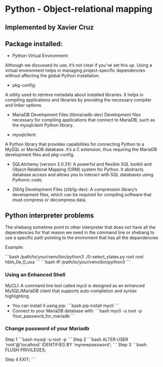 # Python - Object-relational mapping

## Implemented by Xavier Cruz

## Package installed:

- Python Virtual Environment:

Although we discussed its use, it’s not clear if you've set this up. Using a virtual environment helps in managing project-specific dependencies without affecting the global Python installation.

- pkg-config:

A utility used to retrieve metadata about installed libraries. It helps in compiling applications and libraries by providing the necessary compiler and linker options.
- MariaDB Development Files (libmariadb-dev)
Development files necessary for compiling applications that connect to MariaDB, such as the mysqlclient Python library.

- mysqlclient:

A Python library that provides capabilities for connecting Python to a MySQL or MariaDB database. It’s a C extension, thus requiring the MariaDB development files and pkg-config.

- SQLAlchemy (version 2.0.31):
A powerful and flexible SQL toolkit and Object-Relational Mapping (ORM) system for Python. It abstracts database access and allows you to interact with SQL databases using Pythonic code.


- Zlib1g Development Files (zlib1g-dev): 
A compression library’s development files, which can be required for compiling software that must compress or decompress data.

## Python interpreter problems

The shebang sometime point to other interpreter
that does not have all the dependencies for that reason we need in the command line or shebang to use a specific path pointing to the enviroment that has all the depandencies

Example:

´´´bash
/path/to/your/venv/bin/python3 ./0-select_states.py root root hbtn_0e_0_usa
´´´
´´´bash
#! /path/to/your/venv/bin/python3
´´´

### Using an Enhanced Shell

MyCLI: A command line tool called mycli is designed as an enhanced MySQL/MariaDB client that supports auto-completion and syntax highlighting. 

- You can install it using pip:
´´´bash
pip install mycli
´´´
- Connect to your MariaDB database with:
´´´bash
mycli -u root -p Your_password_for_mariadb
´´´

### Change password of your Mariadb

Step 1
´´´bash
mysql -u root -p
´´´
Step 2
´´´bash
ALTER USER 'root'@'localhost' IDENTIFIED BY 'mynewpassword';
´´´
Step 3
´´´bash
FLUSH PRIVILEGES;

Step 4
EXIT;
´´´